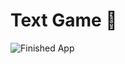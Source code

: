 # Text Game 🤔

![Finished App](https://github.com/londonappbrewery/Images/blob/master/Destini.gif)

